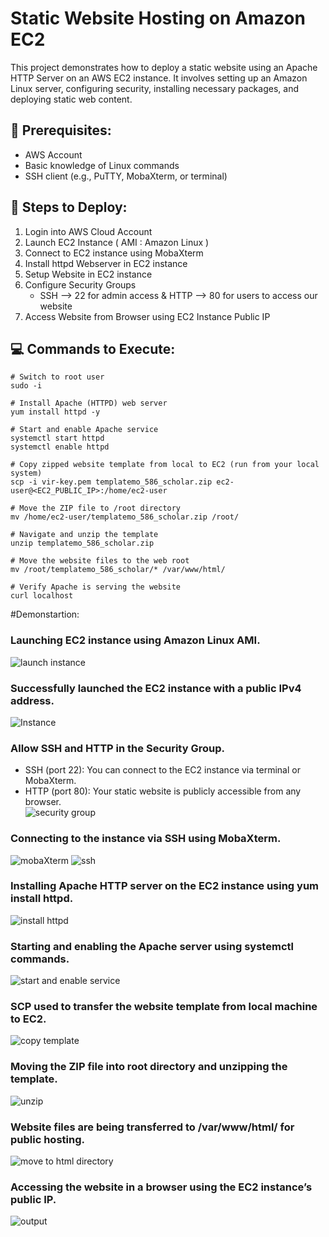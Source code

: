# Static Website Hosting on Amazon EC2
This project demonstrates how to deploy a static website using an Apache HTTP Server on an AWS EC2 instance. It involves setting up an Amazon Linux server, configuring security, installing necessary packages, and deploying static web content.

## 🧰 Prerequisites:
- AWS Account
- Basic knowledge of Linux commands
- SSH client (e.g., PuTTY, MobaXterm, or terminal)

## 🚀 Steps to Deploy:
1) Login into AWS Cloud Account
2) Launch EC2 Instance ( AMI : Amazon Linux )
3) Connect to EC2 instance using MobaXterm
4) Install httpd Webserver in EC2 instance
5) Setup Website in EC2 instance
6) Configure Security Groups
	- SSH --> 22 for admin access & HTTP --> 80 for users to access our website
7) Access Website from Browser using EC2 Instance Public IP


## 💻 Commands to Execute:
```
# Switch to root user
sudo -i

# Install Apache (HTTPD) web server
yum install httpd -y

# Start and enable Apache service
systemctl start httpd
systemctl enable httpd

# Copy zipped website template from local to EC2 (run from your local system)
scp -i vir-key.pem templatemo_586_scholar.zip ec2-user@<EC2_PUBLIC_IP>:/home/ec2-user

# Move the ZIP file to /root directory
mv /home/ec2-user/templatemo_586_scholar.zip /root/

# Navigate and unzip the template
unzip templatemo_586_scholar.zip

# Move the website files to the web root
mv /root/templatemo_586_scholar/* /var/www/html/

# Verify Apache is serving the website
curl localhost
```

#Demonstartion:
### Launching EC2 instance using Amazon Linux AMI.
![launch instance](https://github.com/Vaishnavi-M-Patil/static-website-hosting/blob/main/assets/inst-launch.png)

### Successfully launched the EC2 instance with a public IPv4 address.
![Instance](https://github.com/Vaishnavi-M-Patil/static-website-hosting/blob/main/assets/instance-create.png)

### Allow SSH and HTTP in the Security Group.
- SSH (port 22): You can connect to the EC2 instance via terminal or MobaXterm.
- HTTP (port 80): Your static website is publicly accessible from any browser.  
![security group](https://github.com/Vaishnavi-M-Patil/static-website-hosting/blob/main/assets/sec-group.png)


### Connecting to the instance via SSH using MobaXterm.
![mobaXterm](https://github.com/Vaishnavi-M-Patil/static-website-hosting/blob/main/assets/mobaxterm.png)
![ssh](https://github.com/Vaishnavi-M-Patil/static-website-hosting/blob/main/assets/ssh.png)

### Installing Apache HTTP server on the EC2 instance using yum install httpd.
![install httpd](https://github.com/Vaishnavi-M-Patil/static-website-hosting/blob/main/assets/install-httpd.png)

### Starting and enabling the Apache server using systemctl commands.
![start and enable service](https://github.com/Vaishnavi-M-Patil/static-website-hosting/blob/main/assets/systemctl.png)

### SCP used to transfer the website template from local machine to EC2.
![copy template](https://github.com/Vaishnavi-M-Patil/static-website-hosting/blob/main/assets/copy-template.png)

### Moving the ZIP file into root directory and unzipping the template.
![unzip](https://github.com/Vaishnavi-M-Patil/static-website-hosting/blob/main/assets/unzip.png)

### Website files are being transferred to /var/www/html/ for public hosting.
![move to html directory](https://github.com/Vaishnavi-M-Patil/static-website-hosting/blob/main/assets/move-html.png)

### Accessing the website in a browser using the EC2 instance’s public IP.
![output](https://github.com/Vaishnavi-M-Patil/static-website-hosting/blob/main/assets/output.png)

